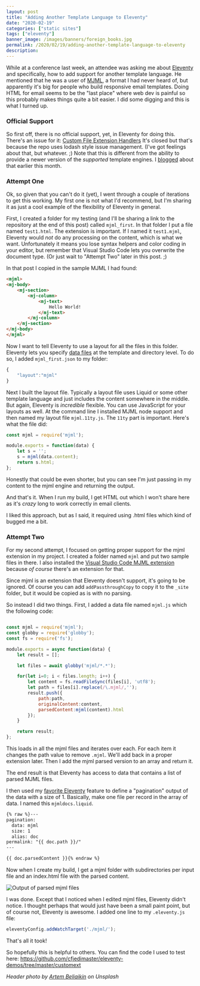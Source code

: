 ```yaml
---
layout: post
title: "Adding Another Template Language to Eleventy"
date: "2020-02-19"
categories: ["static sites"]
tags: ["eleventy"]
banner_image: /images/banners/foreign_books.jpg
permalink: /2020/02/19/adding-another-template-language-to-eleventy
description: 
---
```


While at a conference last week, an attendee was asking me about [Eleventy](https://www.11ty.dev/) and specifically, how to add support for another template language. He mentioned that he was a user of [MJML](https://github.com/mjmlio/mjml), a format I had never heard of, but apparently it's big for people who build responsive email templates. Doing HTML for email seems to be the "last place" where web dev is painful so this probably makes things quite a bit easier. I did some digging and this is what I turned up.

### Official Support

So first off, there is no official support, yet, in Eleventy for doing this. There's an issue for it: [Custom File Extension Handlers](https://github.com/11ty/eleventy/issues/117) It's closed but that's because the repo uses lodash style issue management. (I've got feelings about that, but whatever. ;) Note that this is different from the ability to provide a newer version of the *supported* template engines. I [blogged](https://www.raymondcamden.com/2020/02/07/checking-and-upgrading-template-engines-in-eleventy) about that earlier this month. 

### Attempt One

Ok, so given that you can't do it (yet), I went through a couple of iterations to get this working. My first one is not what I'd recommend, but I'm sharing it as just a cool example of the flexibility of Eleventy in general.

First, I created a folder for my testing (and I'll be sharing a link to the repository at the end of this post) called `mjml_first`. In that folder I put a file named `test1.html`. The extension is important. If I named it `test1.mjml`, Eleventy would *not* do any processing on the content, which is what we want. Unfortunately it means you lose syntax helpers and color coding in your editor, but remember that Visual Studio Code lets you overwrite the document type. (Or just wait to "Attempt Two" later in this post. ;)

In that post I copied in the sample MJML I had found:

```html
<mjml>
<mj-body>
	<mj-section>
		<mj-column>
			<mj-text>
				Hello World!
			</mj-text>
		</mj-column>
	</mj-section>
</mj-body>
</mjml>
```

Now I want to tell Eleventy to use a layout for all the files in this folder. Eleventy lets you specify [data files](https://www.11ty.dev/docs/data-template-dir/) at the template and directory level. To do so, I added `mjml_first.json` to my folder:

```js
{
	"layout":"mjml"
}
```

Next I built the layout file. Typically a layout file uses Liquid or some other template language and just includes the content somewhere in the middle. But again, Eleventy is *incredible* flexible. You can use JavaScript for your layouts as well. At the command line I installed MJML node support and then named my layout file `mjml.11ty.js`. The `11ty` part is important. Here's what the file did:

```js
const mjml = require('mjml');

module.exports = function(data) {
	let s = '';
	s = mjml(data.content);
	return s.html;
};
```

Honestly that could be even shorter, but you can see I'm just passing in my content to the mjml engine and returning the output. 

And that's it. When I run my build, I get HTML out which I won't share here as it's *crazy* long to work correctly in email clients. 

I liked this approach, but as I said, it required using .html files which kind of bugged me a bit.

### Attempt Two

For my second attempt, I focused on getting proper support for the mjml extension in my project. I created a folder named `mjml` and put two sample files in there. I also installed the [Visual Studio Code MJML extension](https://github.com/attilabuti/vscode-mjml) because *of course* there's an extension for that. 

Since mjml is an extension that Eleventy doesn't support, it's going to be ignored. Of course you can add `addPassthroughCopy` to copy it to the `_site` folder, but it would be copied as is with no parsing.

So instead I did two things. First, I added a data file named `mjml.js` which the following code:

```js

const mjml = require('mjml');
const globby = require('globby');
const fs = require('fs');

module.exports = async function(data) {
	let result = [];

	let files = await globby('mjml/*.*');

	for(let i=0; i < files.length; i++) {
		let content = fs.readFileSync(files[i], 'utf8');
		let path = files[i].replace(/\.mjml/,'');
		result.push({
			path:path,
			originalContent:content,
			parsedContent:mjml(content).html
		});
	}

	return result;
};
```

This loads in all the mjml files and iterates over each. For each item it changes the path value to remove `.mjml`. We'll add back in a proper extension later. Then I add the mjml parsed version to an array and return it. 

The end result is that Eleventy has access to data that contains a list of parsed MJML files. 

I then used my [favorite Eleventy](https://www.11ty.dev/docs/pages-from-data/) feature to define a "pagination" output of the data with a size of 1. Basically, make one file per record in the array of data. I named this `mjmldocs.liquid`.

```html
{% raw %}---
pagination: 
  data: mjml
  size: 1
  alias: doc
permalink: "{{ doc.path }}/"
---

{{ doc.parsedContent }}{% endraw %}
```

Now when I create my build, I get a mjml folder with subdirectories per input file and an index.html file with the parsed content.

<img src="https://static.raymondcamden.com/images/2020/02/mjml.png" alt="Output of parsed mjml files" class="imgborder imgcenter">

I was done. Except that I noticed when I edited mjml files, Eleventy didn't notice. I thought perhaps that would just have been a small paint point, but of course not, Eleventy is awesome. I added one line to my `.eleventy.js` file:

```js
eleventyConfig.addWatchTarget('./mjml/');
```

That's all it took! 

So hopefully this is helpful to others. You can find the code I used to test here: <https://github.com/cfjedimaster/eleventy-demos/tree/master/customext>

<i>Header photo by <a href="https://unsplash.com/@belart84?utm_source=unsplash&utm_medium=referral&utm_content=creditCopyText">Artem Beliaikin</a> on Unsplash</i>